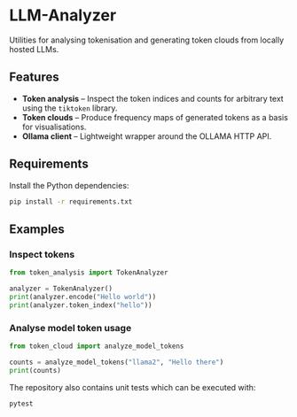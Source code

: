 # LLM-Analyzer

Utilities for analysing tokenisation and generating token clouds from locally hosted LLMs.

## Features

* **Token analysis** – Inspect the token indices and counts for arbitrary text using the `tiktoken` library.
* **Token clouds** – Produce frequency maps of generated tokens as a basis for visualisations.
* **Ollama client** – Lightweight wrapper around the OLLAMA HTTP API.

## Requirements

Install the Python dependencies:

```bash
pip install -r requirements.txt
```

## Examples


### Inspect tokens

```python
from token_analysis import TokenAnalyzer

analyzer = TokenAnalyzer()
print(analyzer.encode("Hello world"))
print(analyzer.token_index("hello"))
```

### Analyse model token usage

```python
from token_cloud import analyze_model_tokens

counts = analyze_model_tokens("llama2", "Hello there")
print(counts)
```

The repository also contains unit tests which can be executed with:

```bash
pytest
```

